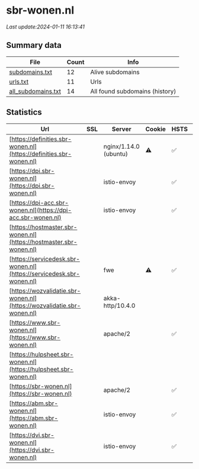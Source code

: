 # sbr-wonen.nl
*Last update:2024-01-11 16:13:41*
## Summary data
| File       | Count | Info |
|------------|-------|------|
|[subdomains.txt](/data/sbr-wonen/subdomains.txt)|12|Alive subdomains|
|[urls.txt](/data/sbr-wonen/urls.txt)|11|Urls|
|[all_subdomains.txt](/data/sbr-wonen/all_subdomains.txt)|14|All found subdomains (history)|
## Statistics
| Url | SSL | Server | Cookie | HSTS | CSP | XFO | XXP | RP | Tech |
|------------|-------|------|------|------|------|------|------|------|------|
|[https://definities.sbr-wonen.nl](https://definities.sbr-wonen.nl)| |nginx/1.14.0 (ubuntu)|:warning: |:white_check_mark: | |:warning: | |:white_check_mark: | |:white_check_mark: | |Nginx:1.14.0 Ubuntu| |
|[https://dpi.sbr-wonen.nl](https://dpi.sbr-wonen.nl)| |istio-envoy| |:white_check_mark: | |:warning: |:white_check_mark: | |:white_check_mark: | |:white_check_mark: | |Amazon Web Services...| |
|[https://dpi-acc.sbr-wonen.nl](https://dpi-acc.sbr-wonen.nl)| |istio-envoy| |:white_check_mark: | |:warning: |:white_check_mark: | |:white_check_mark: | |:white_check_mark: | |Amazon Web Services...| |
|[https://hostmaster.sbr-wonen.nl](https://hostmaster.sbr-wonen.nl)| | | | | | | |:white_check_mark: | |Apache HTTP Server:2| |
|[https://servicedesk.sbr-wonen.nl](https://servicedesk.sbr-wonen.nl)| |fwe|:warning: |:white_check_mark: | | | |:white_check_mark: | |:white_check_mark: | |Amazon S3 Amazon Web...| |
|[https://wozvalidatie.sbr-wonen.nl](https://wozvalidatie.sbr-wonen.nl)| |akka-http/10.4.0| | | | | |:white_check_mark: | |Akka HTTP:10.4.0| |
|[https://www.sbr-wonen.nl](https://www.sbr-wonen.nl)| |apache/2| |:white_check_mark: | |:warning: |:white_check_mark: | |:white_check_mark: | |:white_check_mark: | |Apache HTTP Server:2| |
|[https://hulpsheet.sbr-wonen.nl](https://hulpsheet.sbr-wonen.nl)| | | | | | | |:white_check_mark: | || |
|[https://sbr-wonen.nl](https://sbr-wonen.nl)| |apache/2| |:white_check_mark: | |:warning: |:white_check_mark: | |:white_check_mark: | |:white_check_mark: | |Apache HTTP Server:2...| |
|[https://abm.sbr-wonen.nl](https://abm.sbr-wonen.nl)| |istio-envoy| |:white_check_mark: | |:warning: |:white_check_mark: | |:white_check_mark: | |:white_check_mark: | |Amazon Web Services...| |
|[https://dvi.sbr-wonen.nl](https://dvi.sbr-wonen.nl)| |istio-envoy| |:white_check_mark: | |:warning: |:white_check_mark: | |:white_check_mark: | |:white_check_mark: | |Amazon Web Services...| |